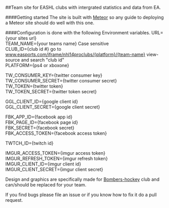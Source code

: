 ##Team site for EASHL clubs with intergrated statistics and data from EA.

####Getting started
The site is built with [Meteor](http://www.meteor.com) so any guide to deploying a Meteor site should do well with this one.

####Configuration is done with the following Environment variables.
URL={your sites url}  
TEAM_NAME={your teams name} Case sensitive  
CLUB_ID={club id #} go to www.easports.com/iframe/nhl14proclubs/{platform}/{team-name} view-source and search "club id"  
PLATFORM={ps4 or xboxone}  

TW_CONSUMER_KEY={twitter consumer key}  
TW_CONSUMER_SECRET={twitter consumer secret}  
TW_TOKEN={twitter token}  
TW_TOKEN_SECRET={twitter token secret}  

GGL_CLIENT_ID={google client id}  
GGL_CLIENT_SECRET={google client secret}  

FBK_APP_ID={facebook app id}  
FBK_PAGE_ID={facebook page id}  
FBK_SECRET={facebook secret}  
FBK_ACCESS_TOKEN={facebook access token}  

TWTCH_ID={twitch id}  

IMGUR_ACCESS_TOKEN={imgur access token}  
IMGUR_REFRESH_TOKEN={imgur refresh token}  
IMGUR_CLIENT_ID={imgur client id}  
IMGUR_CLIENT_SECRET={imgur client secret}  

Design and graphics are specifically made for [Bombers-hockey](http://bombers-hockey.com) club and can/should be replaced for your team.  

If you find bugs please file an issue or if you know how to fix it do a pull request.  
